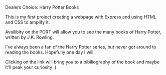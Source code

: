 Dealers Choice: Harry Potter Books

This is my first project creating a webpage with Express and using HTML and CSS to amplify it.

Availibity on the PORT will allow you to see the many books of Harry Potter, written by J.K. Rowling.

I've always been a fan of the Harry Potter series, but never got around to reading the books. Hopefully one day I will.

Clicking on the link will bring you to a bibiliography of the book and maybe it'll peak your curiosity :)
